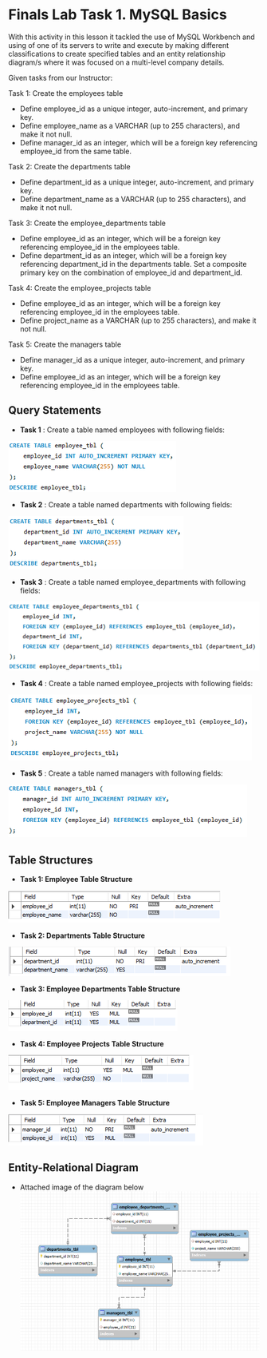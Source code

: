 # Finals Lab Task 1. MySQL Basics
With this activity in this lesson it tackled the use of MySQL Workbench and using of one of its servers to write and execute by making different classifications to create specified tables and an entity relationship diagram/s where it was focused on a multi-level company details.

Given tasks from our Instructor:

Task 1: Create the employees table
- Define employee_id as a unique integer, auto-increment, and primary key.
- Define employee_name as a VARCHAR (up to 255 characters), and make it not null.
- Define manager_id as an integer, which will be a foreign key referencing employee_id from the same table.

Task 2: Create the departments table
- Define department_id as a unique integer, auto-increment, and primary key.
- Define department_name as a VARCHAR (up to 255 characters), and make it not null.

Task 3: Create the employee_departments table
- Define employee_id as an integer, which will be a foreign key referencing employee_id in the employees table.
- Define department_id as an integer, which will be a foreign key referencing department_id in the departments table.
  Set a composite primary key on the combination of employee_id and department_id.

Task 4: Create the employee_projects table
- Define employee_id as an integer, which will be a foreign key referencing employee_id in the employees table.
- Define project_name as a VARCHAR (up to 255 characters), and make it not null.

Task 5: Create the managers table
- Define manager_id as a unique integer, auto-increment, and primary key.
- Define employee_id as an integer, which will be a foreign key referencing employee_id in the employees table.

## Query Statements
- **Task 1** : Create a table named employees with following fields:

![**Task 1**](Images/employee_table.png)

- **Task 2** : Create a table named departments with following fields:

![**Task 2**](Images/department_table.png)

- **Task 3** : Create a table named employee_departments with following fields:

![**Task 3**](Images/employee_dep_table.png)

- **Task 4** : Create a table named employee_projects with following fields:

![**Task 4**](Images/employee_proj_table.png)

- **Task 5** : Create a table named managers with following fields:

![**Task 5**](Images/managers_table.png)

## Table Structures
* **Task 1: Employee Table Structure**

![**Task 1**](Images/employee_tstructure.png)

- **Task 2: Departments Table Structure**

![**Task 2**](Images/department_tstructure.png)

- **Task 3: Employee Departments Table Structure**

![**Task 3**](Images/employee_dep_tstructure.png)


- **Task 4: Employee Projects Table Structure**

![**Task 4**](Images/employee_proj_tstructure.png)

- **Task 5: Employee Managers Table Structure**

![**Task 5**](Images/managers_tstructure.png)

## Entity-Relational Diagram
- Attached image of the diagram below
![](Images/labtask1_EERD.png)
  
